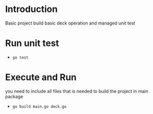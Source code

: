 # Introduction

Basic project build basic deck operation and managed unit test

# Run unit test

* `go test`

# Execute and Run

you need to include all files that is needed to build the project in main package

* `go build main.go deck.go`
